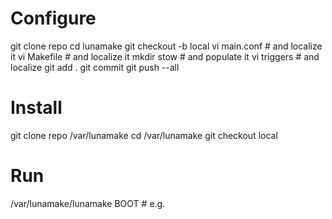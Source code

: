 
# Configure

git clone repo 
cd lunamake
git checkout -b local
vi main.conf # and localize it
vi Makefile # and localize it
mkdir stow # and populate it 
vi triggers # and localize 
git add .
git commit
git push --all

# Install

git clone repo /var/lunamake
cd /var/lunamake
git checkout local

# Run

/var/lunamake/lunamake BOOT  # e.g.

